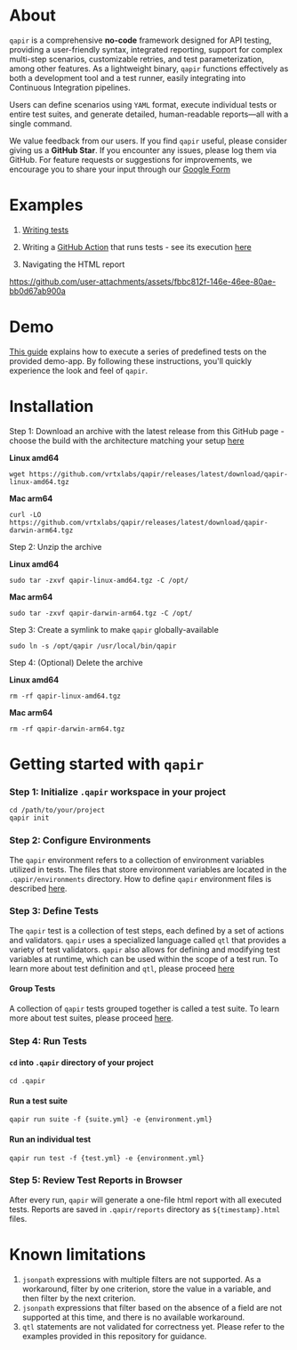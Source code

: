 # About

`qapir` is a comprehensive **no-code** framework designed for API testing, providing a user-friendly syntax, integrated
reporting, support for complex multi-step scenarios, customizable retries, and test parameterization, among other
features.
As a lightweight binary, `qapir` functions effectively as both a development tool and a test runner, easily integrating
into Continuous Integration pipelines.

Users can define scenarios using `YAML` format, execute individual tests or entire test suites, and generate detailed,
human-readable reports—all with a single command.

We value feedback from our users. If you find `qapir` useful, please consider giving us a **GitHub Star**. If you
encounter any issues, please log them via GitHub. For feature requests or suggestions for improvements, we encourage you
to share your input through
our [Google Form](https://docs.google.com/forms/d/1JoBi2MCf6uaN3SZoxpX3oxIrDDeNE10cT5-5K4V3oko)

# Examples

1. [Writing tests](https://github.com/vrtxlabs/qapir/tree/main/.qapir)

2. Writing a [GitHub Action](https://github.com/vrtxlabs/qapir/blob/main/.github/workflows/qapir-demo.yml) that runs
   tests - see its execution [here](https://github.com/vrtxlabs/qapir/actions/runs/11105631023/job/30852225922#step:4:8)

3. Navigating the HTML report

https://github.com/user-attachments/assets/fbbc812f-146e-46ee-80ae-bb0d67ab900a



# Demo

[This guide](docs/Demo.md) explains how to execute a series of predefined tests on the provided demo-app. By following
these instructions, you'll quickly experience the look and feel of `qapir`.

# Installation

Step 1: Download an archive with the latest release from this GitHub page - choose the build with the architecture matching
your setup [here](https://github.com/vrtxlabs/qapir/releases/latest)

**Linux amd64**

```
wget https://github.com/vrtxlabs/qapir/releases/latest/download/qapir-linux-amd64.tgz
```

**Mac arm64**

```
curl -LO https://github.com/vrtxlabs/qapir/releases/latest/download/qapir-darwin-arm64.tgz
```

Step 2: Unzip the archive

**Linux amd64**

```
sudo tar -zxvf qapir-linux-amd64.tgz -C /opt/
```

**Mac arm64**

```
sudo tar -zxvf qapir-darwin-arm64.tgz -C /opt/
```

Step 3: Create a symlink to make `qapir` globally-available

```
sudo ln -s /opt/qapir /usr/local/bin/qapir
```

Step 4: (Optional) Delete the archive

**Linux amd64**

```
rm -rf qapir-linux-amd64.tgz
```

**Mac arm64**

```
rm -rf qapir-darwin-arm64.tgz
``` 

# Getting started with `qapir`

### Step 1: Initialize `.qapir` workspace in your project

```
cd /path/to/your/project
qapir init
```

### Step 2: Configure Environments

The `qapir` environment refers to a collection of environment variables utilized in tests.
The files that store environment variables are located in the `.qapir/environments` directory.
How to define `qapir` environment files is described [here](docs/Environment.md).

### Step 3: Define Tests

The `qapir` test is a collection of test steps, each defined by a set of actions and validators.
`qapir` uses a specialized language called `qtl` that provides a variety of test validators.
`qapir` also allows for defining and modifying test variables at runtime, which can be used within the scope of a test
run.
To learn more about test definition and `qtl`, please proceed [here](docs/Test.md)

#### Group Tests

A collection of `qapir` tests grouped together is called a test suite.
To learn more about test suites, please proceed [here](docs/Test.md/#suite).

### Step 4: Run Tests

#### `cd` into `.qapir` directory of your project
```
cd .qapir
```

#### Run a test suite

```
qapir run suite -f {suite.yml} -e {environment.yml}
```

#### Run an individual test

```
qapir run test -f {test.yml} -e {environment.yml}
```

### Step 5: Review Test Reports in Browser

After every run, `qapir` will generate a one-file html report with all executed tests.
Reports are saved in `.qapir/reports` directory as `${timestamp}.html` files.

# Known limitations

1. `jsonpath` expressions with multiple filters are not supported. As a workaround, filter by one criterion, store the
   value in a variable, and then filter by the next criterion.
2. `jsonpath` expressions that filter based on the absence of a field are not supported at this time, and there is no
   available workaround.
3. `qtl` statements are not validated for correctness yet. Please refer to the examples provided in this repository for
   guidance.
